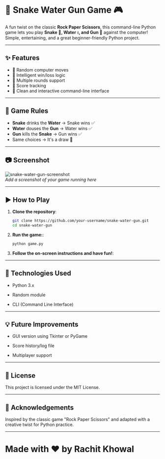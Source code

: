 # 🐍 Snake Water Gun Game 🎮

A fun twist on the classic **Rock Paper Scissors**, this command-line Python game lets you play **Snake 🐍, Water 💧, and Gun 🔫** against the computer! Simple, entertaining, and a great beginner-friendly Python project.

---

## ✨ Features

- 🎲 Random computer moves
- 🧠 Intelligent win/loss logic
- 🔁 Multiple rounds support
- 🧮 Score tracking
- 💬 Clean and interactive command-line interface

---

## 🔧 Game Rules

- **Snake** drinks the **Water** → Snake wins ✅  
- **Water** douses the **Gun** → Water wins ✅  
- **Gun** kills the **Snake** → Gun wins ✅  
- Same choices → It's a draw 🤝

---

## 📷 Screenshot

![snake-water-gun-screenshot](./screenshot.png)  
*Add a screenshot of your game running here*

---

## ▶️ How to Play

1. **Clone the repository**:
   ```bash
   git clone https://github.com/your-username/snake-water-gun.git
   cd snake-water-gun
2. **Run the game:**:
   ```bash
   python game.py
3. **Follow the on-screen instructions and have fun!**:

---

## 🧠 Technologies Used

- Python 3.x

- Random module

- CLI (Command Line Interface)

---

## 💡 Future Improvements
- GUI version using Tkinter or PyGame

- Score history/log file

- Multiplayer support

---

## 📄 License
This project is licensed under the MIT License.

---

## 🙌 Acknowledgements
Inspired by the classic game "Rock Paper Scissors" and adapted with a creative twist for Python practice.

---

# Made with ❤️ by Rachit Khowal

